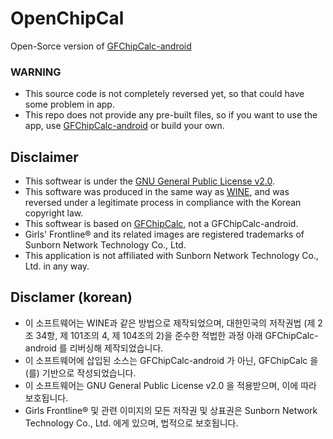 # OpenChipCal
Open-Sorce version of [GFChipCalc-android](https://play.google.com/store/apps/details?id=bunnyspa.gfl.chipcalc)

### WARNING
 - This source code is not completely reversed yet, so that could have some problem in app. 
 - This repo does not provide any pre-built files, so if you want to use the app, use [GFChipCalc-android](https://play.google.com/store/apps/details?id=bunnyspa.gfl.chipcalc)
 or build your own. 

## Disclaimer
 - This softwear is under the [GNU General Public License v2.0](https://github.com/choiman1559/OpenChipCal/blob/master/LICENSE).
 - This software was produced in the same way as [WINE](https://www.winehq.org/), and was reversed under a legitimate process in compliance with the Korean copyright law.
 - This softwear is based on [GFChipCalc](https://github.com/Bunnyspa/GFChipCalc), not a GFChipCalc-android.
 - Girls' Frontline® and its related images are registered trademarks of Sunborn Network Technology Co., Ltd.
 - This application is not affiliated with Sunborn Network Technology Co., Ltd. in any way.
 
 ## Disclamer (korean) 
  - 이 소프트웨어는 WINE과 같은 방법으로 제작되었으며, 대한민국의 저작권법 (제 2조 34항, 제 101조의 4, 제 104조의 2)을 준수한 적법한 과정 아래 GFChipCalc-android 를 리버싱해 제작되었습니다.
  - 이 소프트웨어에 삽입된 소스는 GFChipCalc-android 가 아닌, GFChipCalc 을(를) 기반으로 작성되었습니다.
  - 이 소프트웨어는 GNU General Public License v2.0 을 적용받으며, 이에 따라 보호됩니다.
  - Girls Frontline® 및 관련 이미지의 모든 저작권 및 상표권은 Sunborn Network Technology Co., Ltd. 에게 있으며, 법적으로 보호됩니다.
